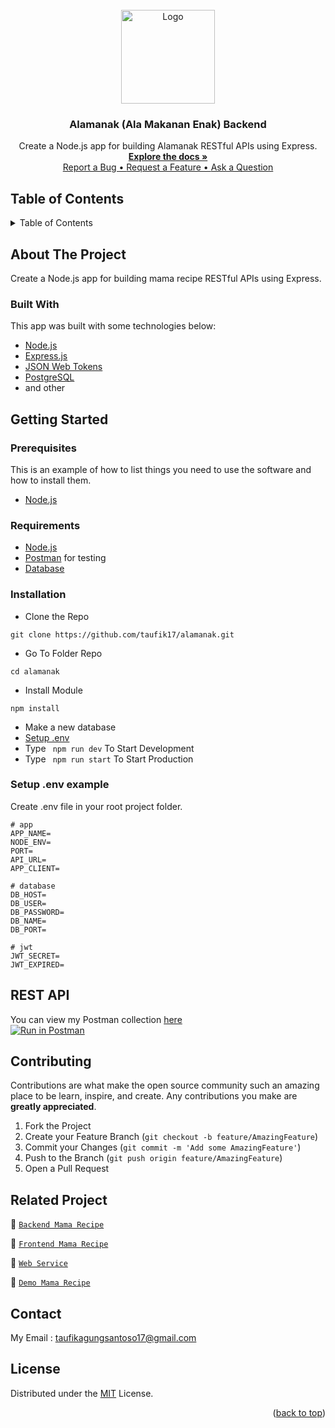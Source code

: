 <div id="top"></div>

<!-- PROJECT LOGO -->
<br />
<div align="center">
  <a href="https://github.com/taufik17/alamanak">
    <img src="https://res.cloudinary.com/dbpfwb5ok/image/upload/v1659148545/portofolio/recipe/2_kpnvj7.png" alt="Logo" width="150px">
  </a>

  <h3 align="center">Alamanak (Ala Makanan Enak) Backend</h3>

  <p align="center">
    Create a Node.js app for building Alamanak RESTful APIs using Express.
    <br />
    <a href="#table-of-contents"><strong>Explore the docs »</strong></a>
    <br />
    <a href="https://github.com/taufik17/alamanak/issues/1">Report a Bug • </a><a href="https://github.com/taufik17/alamanak/issues/2">Request a Feature • </a><a href="https://github.com/taufik17/alamanak/issues/3">Ask a Question</a>
  </p>

</div>

<!-- TABLE OF CONTENTS -->
## Table of Contents
<details>
  <summary>Table of Contents</summary>
  <ol>
    <li>
      <a href="#about-the-project">About The Project</a>
      <ul>
        <li><a href="#built-with">Built With</a></li>
      </ul>
    </li>
    <li>
      <a href="#getting-started">Getting Started</a>
      <ul>
        <li><a href="#prerequisites">Prerequisites</a></li>
        <li><a href="#requirements">Requirements</a></li>
        <li><a href="#installation">Installation</a></li>
        <li><a href="#setup-env-example">Setup .env example</a></li>
      </ul>
    </li>
    <li><a href="#rest-api">REST API</a></li>
    <li><a href="#contributing">Contributing</a></li>
    <li><a href="#related-project">Related Project</a></li>
    <li><a href="#contributing">Contributing</a></li>
    <li><a href="#contact">Contact</a></li>
    <li><a href="#license">License</a></li>
  </ol>
</details>

<!-- ABOUT THE PROJECT -->
## About The Project
Create a Node.js app for building mama recipe RESTful APIs using Express.

### Built With
This app was built with some technologies below:
- [Node.js](https://nodejs.org/en/)
- [Express.js](https://expressjs.com/)
- [JSON Web Tokens](https://jwt.io/)
- [PostgreSQL](https://www.postgresql.org/)
- and other

<!-- GETTING STARTED -->
## Getting Started

### Prerequisites

This is an example of how to list things you need to use the software and how to install them.

* [Node.js](https://nodejs.org/en/download/)

### Requirements
* [Node.js](https://nodejs.org/en/)
* [Postman](https://www.getpostman.com/) for testing
* [Database](https://www.postgresql.org/)

### Installation

- Clone the Repo
```
git clone https://github.com/taufik17/alamanak.git
```
- Go To Folder Repo
```
cd alamanak
```
- Install Module
```
npm install
```
- Make a new database
- <a href="#setup-env-example">Setup .env</a>
- Type ` npm run dev` To Start Development
- Type ` npm run start` To Start Production

### Setup .env example

Create .env file in your root project folder.

```env
# app
APP_NAME=
NODE_ENV=
PORT=
API_URL=
APP_CLIENT=

# database
DB_HOST=
DB_USER=
DB_PASSWORD=
DB_NAME=
DB_PORT=

# jwt
JWT_SECRET=
JWT_EXPIRED=
```


## REST API

You can view my Postman collection [here]()
</br>
[![Run in Postman](https://run.pstmn.io/button.svg)]()


<!-- CONTRIBUTING -->
## Contributing

Contributions are what make the open source community such an amazing place to be learn, inspire, and create. Any contributions you make are **greatly appreciated**.

1. Fork the Project
2. Create your Feature Branch (`git checkout -b feature/AmazingFeature`)
3. Commit your Changes (`git commit -m 'Add some AmazingFeature'`)
4. Push to the Branch (`git push origin feature/AmazingFeature`)
5. Open a Pull Request

## Related Project
:rocket: [`Backend Mama Recipe`](https://github.com/fandipras7/foodRecipeApi)

:rocket: [`Frontend Mama Recipe`](https://github.com/fandipras7/food_recipe_app)

:rocket: [`Web Service`](https://food-recipe-fandi.herokuapp.com)

:rocket: [`Demo Mama Recipe`](https://food-recipe-app-ten.vercel.app/Home)

## Contact

My Email : taufikagungsantoso17@gmail.com

## License
Distributed under the [MIT](/LICENSE) License.

<p align="right">(<a href="#top">back to top</a>)</p>
